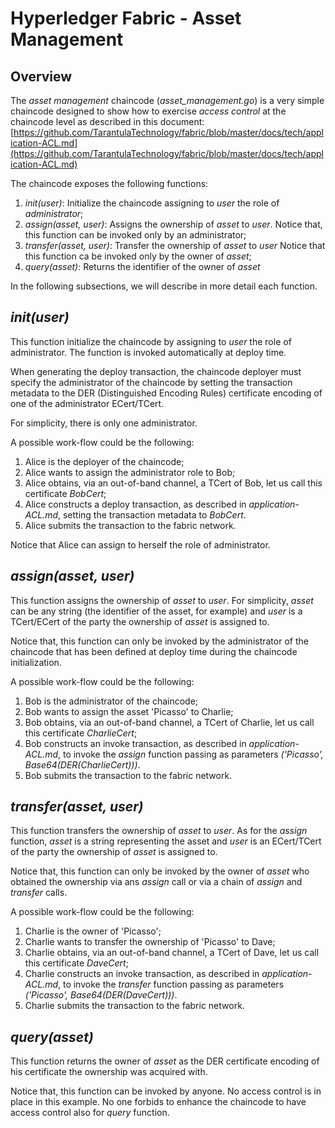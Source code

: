 # Hyperledger Fabric - Asset Management

## Overview

The *asset management* chaincode (*asset_management.go*) is a very simple chaincode designed to show how to exercise *access control* at the chaincode level as described in this document: [https://github.com/TarantulaTechnology/fabric/blob/master/docs/tech/application-ACL.md](https://github.com/TarantulaTechnology/fabric/blob/master/docs/tech/application-ACL.md)

The chaincode exposes the following functions:

1. *init(user)*: Initialize the chaincode assigning to *user* the role of *administrator*;
2. *assign(asset, user)*: Assigns the ownership of *asset* to *user*. 
Notice that, this function can be invoked only by an administrator;
3. *transfer(asset, user)*: Transfer the ownership of *asset* to *user*
Notice that this function ca be invoked only by the owner of *asset*;
4. *query(asset)*: Returns the identifier of the owner of *asset*

In the following subsections, we will describe in more detail each function.

## *init(user)*

This function initialize the chaincode by assigning to *user* the role of administrator. The function is invoked automatically at deploy time.

When generating the deploy transaction, the chaincode deployer must specify the administrator of the chaincode by setting the transaction metadata to 
the DER (Distinguished Encoding Rules) certificate encoding of one of the administrator ECert/TCert. 

For simplicity, there is only one administrator.

A possible work-flow could be the following:

1. Alice is the deployer of the chaincode;
2. Alice wants to assign the administrator role to Bob;
3. Alice obtains, via an out-of-band channel, a TCert of Bob, let us call this certificate *BobCert*;
4. Alice constructs a deploy transaction, as described in *application-ACL.md*,  setting the transaction metadata to *BobCert*.
5. Alice submits the transaction to the fabric network.

Notice that Alice can assign to herself the role of administrator.

## *assign(asset, user)*

This function assigns the ownership of *asset* to *user*. For simplicity, *asset* can be any string (the identifier of the asset, for example) and *user* is a TCert/ECert of the party the ownership of *asset* is assigned to.

Notice that, this function can only be invoked by the administrator of the chaincode that has been defined at deploy time during the chaincode initialization.

A possible work-flow could be the following:

1. Bob is the administrator of the chaincode;
2. Bob wants to assign the asset 'Picasso' to Charlie;
3. Bob obtains, via an out-of-band channel, a TCert of Charlie, let us call this certificate *CharlieCert*;
4. Bob constructs an invoke transaction, as described in *application-ACL.md*, to invoke the *assign* function passing as parameters *('Picasso', Base64(DER(CharlieCert)))*. 
5. Bob submits the transaction to the fabric network.

## *transfer(asset, user)*

This function transfers the ownership of *asset* to *user*. As for the *assign* function, *asset* is a string representing the asset and *user* is an ECert/TCert of the party the ownership of *asset* is assigned to.

Notice that, this function can only be invoked by the owner of *asset* who obtained the ownership via ans *assign* call or via a chain of *assign* and *transfer* calls.

A possible work-flow could be the following:

1. Charlie is the owner of 'Picasso';
2. Charlie wants to transfer the ownership of 'Picasso' to Dave;
3. Charlie obtains, via an out-of-band channel, a TCert of Dave, let us call this certificate *DaveCert*;
4. Charlie constructs an invoke transaction, as described in *application-ACL.md*, to invoke the *transfer* function passing as parameters *('Picasso', Base64(DER(DaveCert)))*. 
5. Charlie submits the transaction to the fabric network.

## *query(asset)*

This function returns the owner of *asset* as the DER certificate encoding of his certificate the ownership was acquired with.

Notice that, this function can be invoked by anyone. No access control is in place in this example. No one forbids to enhance the chaincode to have access control also for *query* function.